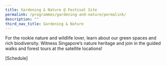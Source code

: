 ```yaml
---
title: Gardening & Nature @ Festival Site
permalink: /programmes/gardening-and-nature/permalink/
description: ""
third_nav_title: Gardening & Nature
---
```

For the rookie nature and wildlife lover, learn about our green spaces and rich biodiversity. Witness Singapore’s nature heritage and join in the guided walks and forest tours at the satellite locations! 


[Schedule]